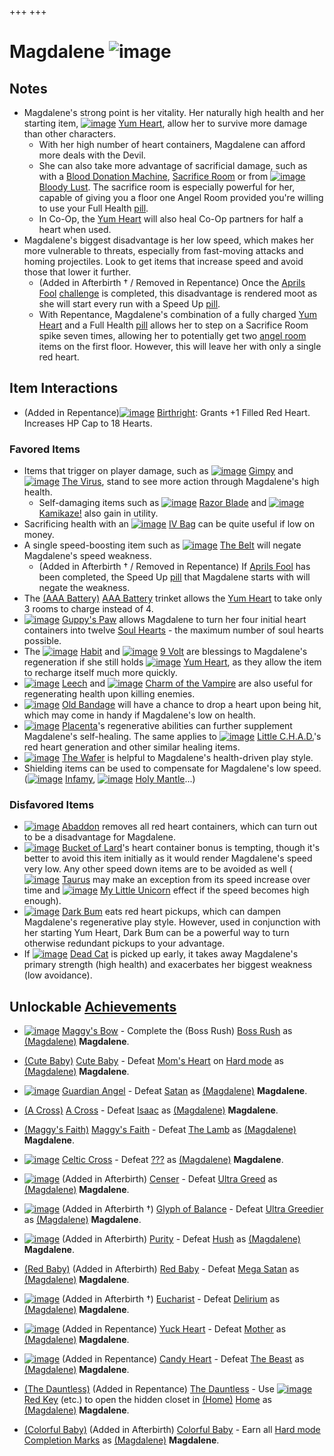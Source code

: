 +++
+++

 # Magdalene ![image](/image/Magdalene.png) 

Notes
-------


* Magdalene's strong point is her vitality. Her naturally high health and her starting item, [![image](/image/Yum_Heart.png)](/wiki/Yum_Heart "Yum Heart") [Yum Heart](/wiki/Yum_Heart "Yum Heart"), allow her to survive more damage than other characters.
	+ With her high number of heart containers, Magdalene can afford more deals with the Devil.
	+ She can also take more advantage of sacrificial damage, such as with a [Blood Donation Machine](/wiki/Blood_Donation_Machine "Blood Donation Machine"), [Sacrifice Room](/wiki/Sacrifice_Room "Sacrifice Room") or from [![image](/image/Bloody_Lust.png)](/wiki/Bloody_Lust "Bloody Lust") [Bloody Lust](/wiki/Bloody_Lust "Bloody Lust"). The sacrifice room is especially powerful for her, capable of giving you a floor one Angel Room provided you're willing to use your Full Health [pill](/wiki/Pills "Pills").
	+ In Co-Op, the [Yum Heart](/wiki/Yum_Heart "Yum Heart") will also heal Co-Op partners for half a heart when used.
* Magdalene's biggest disadvantage is her low speed, which makes her more vulnerable to threats, especially from fast-moving attacks and homing projectiles. Look to get items that increase speed and avoid those that lower it further.
	+ (Added in Afterbirth † / Removed in Repentance) Once the [Aprils Fool](/wiki/Aprils_Fool "Aprils Fool") [challenge](/wiki/Challenge "Challenge") is completed, this disadvantage is rendered moot as she will start every run with a Speed Up [pill](/wiki/Pills "Pills").
	+ With Repentance, Magdalene's combination of a fully charged [Yum Heart](/wiki/Yum_Heart "Yum Heart") and a Full Health [pill](/wiki/Pills "Pills") allows her to step on a Sacrifice Room spike seven times, allowing her to potentially get two [angel room](/wiki/Angel_Room "Angel Room") items on the first floor. However, this will leave her with only a single red heart.


Item Interactions
-------------------


* (Added in Repentance)[![image](/image/Birthright.png)](/wiki/Birthright "Birthright") [Birthright](/wiki/Birthright "Birthright"): Grants +1 Filled Red Heart. Increases HP Cap to 18 Hearts.


### Favored Items


* Items that trigger on player damage, such as [![image](/image/Gimpy.png)](/wiki/Gimpy "Gimpy") [Gimpy](/wiki/Gimpy "Gimpy") and [![image](/image/The_Virus.png)](/wiki/The_Virus "The Virus") [The Virus](/wiki/The_Virus "The Virus"), stand to see more action through Magdalene's high health.
	+ Self-damaging items such as [![image](/image/Razor_Blade.png)](/wiki/Razor_Blade "Razor Blade") [Razor Blade](/wiki/Razor_Blade "Razor Blade") and [![image](/image/Kamikaze!.png)](/wiki/Kamikaze! "Kamikaze!") [Kamikaze!](/wiki/Kamikaze! "Kamikaze!") also gain in utility.
* Sacrificing health with an [![image](/image/IV_Bag.png)](/wiki/IV_Bag "IV Bag") [IV Bag](/wiki/IV_Bag "IV Bag") can be quite useful if low on money.
* A single speed-boosting item such as [![image](/image/The_Belt.png)](/wiki/The_Belt "The Belt") [The Belt](/wiki/The_Belt "The Belt") will negate Magdalene's speed weakness.
	+ (Added in Afterbirth † / Removed in Repentance) If [Aprils Fool](/wiki/Aprils_Fool "Aprils Fool") has been completed, the Speed Up [pill](/wiki/Pill "Pill") that Magdalene starts with will negate the weakness.
* The [(AAA Battery)](/wiki/AAA_Battery "AAA Battery") [AAA Battery](/wiki/AAA_Battery "AAA Battery") trinket allows the [Yum Heart](/wiki/Yum_Heart "Yum Heart") to take only 3 rooms to charge instead of 4.
* [![image](/image/Guppy%27s_Paw.png)](/wiki/Guppy%27s_Paw "Guppy's Paw") [Guppy's Paw](/wiki/Guppy%27s_Paw "Guppy's Paw") allows Magdalene to turn her four initial heart containers into twelve [Soul Hearts](/wiki/Hearts "Hearts") - the maximum number of soul hearts possible.
* The [![image](/image/Habit.png)](/wiki/Habit "Habit") [Habit](/wiki/Habit "Habit") and [![image](/image/9_Volt.png)](/wiki/9_Volt "9 Volt") [9 Volt](/wiki/9_Volt "9 Volt") are blessings to Magdalene's regeneration if she still holds [![image](/image/Yum_Heart.png)](/wiki/Yum_Heart "Yum Heart") [Yum Heart](/wiki/Yum_Heart "Yum Heart"), as they allow the item to recharge itself much more quickly.
* [![image](/image/Leech.png)](/wiki/Leech "Leech") [Leech](/wiki/Leech "Leech") and [![image](/image/Charm_of_the_Vampire.png)](/wiki/Charm_of_the_Vampire "Charm of the Vampire") [Charm of the Vampire](/wiki/Charm_of_the_Vampire "Charm of the Vampire") are also useful for regenerating health upon killing enemies.
* [![image](/image/Old_Bandage.png)](/wiki/Old_Bandage "Old Bandage") [Old Bandage](/wiki/Old_Bandage "Old Bandage") will have a chance to drop a heart upon being hit, which may come in handy if Magdalene's low on health.
* [![image](/image/Placenta.png)](/wiki/Placenta "Placenta") [Placenta](/wiki/Placenta "Placenta")'s regenerative abilities can further supplement Magdalene's self-healing. The same applies to [![image](/image/Little_C.H.A.D..png)](/wiki/Little_C.H.A.D. "Little C.H.A.D.") [Little C.H.A.D.](/wiki/Little_C.H.A.D. "Little C.H.A.D.")'s red heart generation and other similar healing items.
* [![image](/image/The_Wafer.png)](/wiki/The_Wafer "The Wafer") [The Wafer](/wiki/The_Wafer "The Wafer") is helpful to Magdalene's health-driven play style.
* Shielding items can be used to compensate for Magdalene's low speed. ([![image](/image/Infamy.png)](/wiki/Infamy "Infamy") [Infamy](/wiki/Infamy "Infamy"), [![image](/image/Holy_Mantle.png)](/wiki/Holy_Mantle "Holy Mantle") [Holy Mantle](/wiki/Holy_Mantle "Holy Mantle")...)


### Disfavored Items


* [![image](/image/Abaddon.png)](/wiki/Abaddon "Abaddon") [Abaddon](/wiki/Abaddon "Abaddon") removes all red heart containers, which can turn out to be a disadvantage for Magdalene.
* [![image](/image/Bucket_of_Lard.png)](/wiki/Bucket_of_Lard "Bucket of Lard") [Bucket of Lard](/wiki/Bucket_of_Lard "Bucket of Lard")'s heart container bonus is tempting, though it's better to avoid this item initially as it would render Magdalene's speed very low. Any other speed down items are to be avoided as well ([![image](/image/Taurus.png)](/wiki/Taurus "Taurus") [Taurus](/wiki/Taurus "Taurus") may make an exception from its speed increase over time and [![image](/image/My_Little_Unicorn.png)](/wiki/My_Little_Unicorn "My Little Unicorn") [My Little Unicorn](/wiki/My_Little_Unicorn "My Little Unicorn") effect if the speed becomes high enough).
* [![image](/image/Dark_Bum.png)](/wiki/Dark_Bum "Dark Bum") [Dark Bum](/wiki/Dark_Bum "Dark Bum") eats red heart pickups, which can dampen Magdalene's regenerative play style. However, used in conjunction with her starting Yum Heart, Dark Bum can be a powerful way to turn otherwise redundant pickups to your advantage.
* If [![image](/image/Dead_Cat.png)](/wiki/Dead_Cat "Dead Cat") [Dead Cat](/wiki/Dead_Cat "Dead Cat") is picked up early, it takes away Magdalene's primary strength (high health) and exacerbates her biggest weakness (low avoidance).


Unlockable [Achievements](/wiki/Achievements "Achievements")
--------------------------------------------------------------


* [![image](/image/Maggy%27s_Bow.png)](/wiki/Maggy%27s_Bow "Maggy's Bow")  [Maggy's Bow](/wiki/Maggy%27s_Bow "Maggy's Bow") - Complete the (Boss Rush) [Boss Rush](/wiki/Boss_Rush "Boss Rush") as  [(Magdalene)](/wiki/Magdalene "Magdalene") **Magdalene**.


* [(Cute Baby)](/wiki/Babies "Cute Baby")  [Cute Baby](/wiki/Babies "Babies") - Defeat [Mom's Heart](/wiki/Mom%27s_Heart "Mom's Heart") on [Hard mode](/wiki/Hard_mode "Hard mode") as  [(Magdalene)](/wiki/Magdalene "Magdalene") **Magdalene**.


* [![image](/image/Guardian_Angel.png)](/wiki/Guardian_Angel "Guardian Angel")  [Guardian Angel](/wiki/Guardian_Angel "Guardian Angel") - Defeat [Satan](/wiki/Satan "Satan") as  [(Magdalene)](/wiki/Magdalene "Magdalene") **Magdalene**.


* [(A Cross)](/wiki/The_Relic "A Cross")  [A Cross](/wiki/The_Relic "The Relic") - Defeat [Isaac](/wiki/Isaac_(Boss) "Isaac (Boss)") as  [(Magdalene)](/wiki/Magdalene "Magdalene") **Magdalene**.


* [(Maggy's Faith)](/wiki/Maggy%27s_Faith "Maggy's Faith")  [Maggy's Faith](/wiki/Maggy%27s_Faith "Maggy's Faith") - Defeat [The Lamb](/wiki/The_Lamb "The Lamb") as  [(Magdalene)](/wiki/Magdalene "Magdalene") **Magdalene**.


* [![image](/image/Celtic_Cross.png)](/wiki/Celtic_Cross "Celtic Cross")  [Celtic Cross](/wiki/Celtic_Cross "Celtic Cross") - Defeat [???](/wiki/%3F%3F%3F_(Boss) "??? (Boss)") as  [(Magdalene)](/wiki/Magdalene "Magdalene") **Magdalene**.


* [![image](/image/Censer.png)](/wiki/Censer "Censer") (Added in Afterbirth) [Censer](/wiki/Censer "Censer") - Defeat [Ultra Greed](/wiki/Ultra_Greed "Ultra Greed") as  [(Magdalene)](/wiki/Magdalene "Magdalene") **Magdalene**.


* [![image](/image/Glyph_of_Balance.png)](/wiki/Glyph_of_Balance "Glyph of Balance") (Added in Afterbirth †) [Glyph of Balance](/wiki/Glyph_of_Balance "Glyph of Balance") - Defeat [Ultra Greedier](/wiki/Ultra_Greedier "Ultra Greedier") as  [(Magdalene)](/wiki/Magdalene "Magdalene") **Magdalene**.


* [![image](/image/Purity.png)](/wiki/Purity "Purity") (Added in Afterbirth) [Purity](/wiki/Purity "Purity") - Defeat [Hush](/wiki/Hush "Hush") as  [(Magdalene)](/wiki/Magdalene "Magdalene") **Magdalene**.


* [(Red Baby)](/wiki/Babies "Red Baby") (Added in Afterbirth) [Red Baby](/wiki/Babies "Babies") - Defeat [Mega Satan](/wiki/Mega_Satan "Mega Satan") as  [(Magdalene)](/wiki/Magdalene "Magdalene") **Magdalene**.


* [![image](/image/Eucharist.png)](/wiki/Eucharist "Eucharist") (Added in Afterbirth †) [Eucharist](/wiki/Eucharist "Eucharist") - Defeat [Delirium](/wiki/Delirium "Delirium") as  [(Magdalene)](/wiki/Magdalene "Magdalene") **Magdalene**.


* [![image](/image/Yuck_Heart.png)](/wiki/Yuck_Heart "Yuck Heart") (Added in Repentance) [Yuck Heart](/wiki/Yuck_Heart "Yuck Heart") - Defeat [Mother](/wiki/Mother "Mother") as  [(Magdalene)](/wiki/Magdalene "Magdalene") **Magdalene**.


* [![image](/image/Candy_Heart.png)](/wiki/Candy_Heart "Candy Heart") (Added in Repentance) [Candy Heart](/wiki/Candy_Heart "Candy Heart") - Defeat [The Beast](/wiki/The_Beast "The Beast") as  [(Magdalene)](/wiki/Magdalene "Magdalene") **Magdalene**.


* [(The Dauntless)](/wiki/Tainted_Magdalene "The Dauntless") (Added in Repentance) [The Dauntless](/wiki/Tainted_Magdalene "Tainted Magdalene") - Use [![image](/image/Red_Key.png)](/wiki/Red_Key "Red Key") [Red Key](/wiki/Red_Key "Red Key") (etc.) to open the hidden closet in [(Home)](/wiki/Home "Home") [Home](/wiki/Home "Home") as  [(Magdalene)](/wiki/Magdalene "Magdalene") **Magdalene**.


* [(Colorful Baby)](/wiki/Babies "Colorful Baby") (Added in Afterbirth) [Colorful Baby](/wiki/Babies "Babies") - Earn all [Hard mode](/wiki/Hard_mode "Hard mode") [Completion Marks](/wiki/Completion_Mark "Completion Mark") as  [(Magdalene)](/wiki/Magdalene "Magdalene") **Magdalene**.
